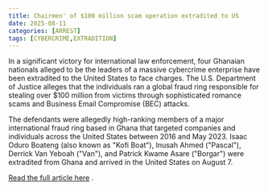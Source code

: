 ```yaml
---
title: Chairmen' of $100 million scam operation extradited to US
date: 2025-08-11
categories: [ARREST]
tags: [CYBERCRIME,EXTRADITION]
---
```


In a significant victory for international law enforcement, four Ghanaian nationals alleged to be the leaders of a massive cybercrime enterprise have been extradited to the United States to face charges. The U.S. Department of Justice alleges that the individuals ran a global fraud ring responsible for stealing over $100 million from victims through sophisticated romance scams and Business Email Compromise (BEC) attacks.

The defendants were allegedly high-ranking members of a major international fraud ring based in Ghana that targeted companies and individuals across the United States between 2016 and May 2023. Isaac Oduro Boateng (also known as "Kofi Boat"), Inusah Ahmed ("Pascal"), Derrick Van Yeboah ("Van"), and Patrick Kwame Asare ("Borgar") were extradited from Ghana and arrived in the United States on August 7.

[Read the full article here](https://www.bleepingcomputer.com/news/security/us-charges-ghanaians-linked-to-theft-of-100-million-in-romance-scams-bec-attacks/) .